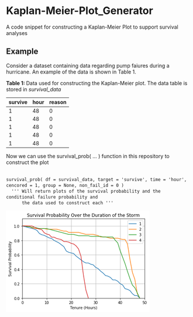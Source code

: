 # Kaplan-Meier-Plot_Generator
A code snippet for constructing a Kaplan-Meier Plot to support survival analyses

<h2> Example </h2>

Consider a dataset containing data regarding pump faiures during a hurricane. An example of the data is shown in Table 1. 

<b> Table 1: </b> Data used for constructing the Kaplan-Meier plot. The data table is 
stored in _survival_data_

survive |	hour	| reason
------------ | -------------| -------------
1 | 48| 	0
1 | 48| 	0
1 | 48| 	0
1 | 48| 	0
1 | 48| 	0

Now we can use the survival_prob( ... ) function in this repository to construct the plot

```

survival_prob( df = survival_data, target = 'survive', time = 'hour', cencored = 1, group = None, non_fail_id = 0 )
  ''' Will return plots of the survival probability and the conditional failure probability and 
      the data used to construct each '''

```

![Image of the surival and conditional failure probability plots]( https://github.com/atfranc2/Kaplan-Meier-Plot_Generator/blob/master/Survival_prob_plot.png )


